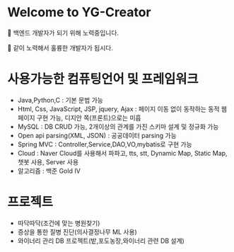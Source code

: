 # Welcome to YG-Creator

:eyes: 백엔드 개발자가 되기 위해 노력중입니다.

:hamster: 같이 노력해서 훌륭한 개발자가 됩시다.


# 사용가능한 컴퓨팅언어 및 프레임워크
* Java,Python,C : 기본 문법 가능  
* Html, Css, JavaScript, JSP, jquery, Ajax : 페이지 이동 없이 동작하는 동적 웹페이지 구현 가능, 디지안 쪽(프론트)으로는 미흡
* MySQL : DB CRUD 가능, 2개이상의 관계를 가진 스키마 설계 및 정규화 가능
* Open api parsing(XML, JSON) : 공공데이터 parsing 가능
* Spring MVC : Controller,Service,DAO,VO,mybatis로 구현 가능
* Cloud : Naver Cloud를 사용해서 파파고, tts, stt, Dynamic Map, Static Map, 챗봇 사용, Server 사용
* 알고리즘 : 백준 Gold IV


# 프로젝트
* 따닥따닥(조건에 맞는 병원찾기)
* 증상을 통한 질병 진단(의사결정나무 ML 사용)
* 와이너리 관리 DB 프로젝트(밭,포도농장,와이너리 관련 DB 설계)
